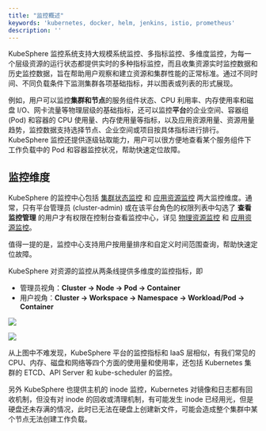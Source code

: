 ```yaml
---
title: "监控概述"
keywords: 'kubernetes, docker, helm, jenkins, istio, prometheus'
description: ''
---
```


KubeSphere 监控系统支持大规模系统监控、多指标监控、多维度监控，为每一个层级资源的运行状态都提供实时的多种指标监控，而且收集资源实时监控数据和历史监控数据，旨在帮助用户观察和建立资源和集群性能的正常标准。通过不同时间、不同负载条件下监测集群各项基础指标，并以图表或列表的形式展现。

例如，用户可以监控**集群和节点**的服务组件状态、CPU 利用率、内存使用率和磁盘 I/O、网卡流量等物理层级的基础指标，还可以监控**平台**的企业空间、容器组 (Pod) 和容器的 CPU 使用量、内存使用量等指标，以及应用资源用量、资源用量趋势，监控数据支持选择节点、企业空间或项目按具体指标进行排行。KubeSphere 监控还提供逐级钻取能力，用户可以很方便地查看某个服务组件下工作负载中的 Pod 和容器监控状况，帮助快速定位故障。


## 监控维度

KubeSphere 的监控中心包括 [集群状态监控](../cluster-resources) 和 [应用资源监控](../application-resources) 两大监控维度。通常，只有平台管理员 (cluster-admin) 或在该平台角色的权限列表中勾选了 **查看监控管理** 的用户才有权限在控制台查看监控中心，详见 [物理资源监控](../cluster-resources) 和 [应用资源监控](../application-resources)。

值得一提的是，监控中心支持用户按用量排序和自定义时间范围查询，帮助快速定位故障。

KubeSphere 对资源的监控从两条线提供多维度的监控指标，即
- 管理员视角：**Cluster -> Node -> Pod -> Container** 
- 用户视角：**Cluster -> Workspace -> Namespace -> Workload/Pod -> Container**

![](https://pek3b.qingstor.com/kubesphere-docs/png/20190702004824.png)

![](https://pek3b.qingstor.com/kubesphere-docs/png/20190702004904.png)

从上图中不难发现，KubeSphere 平台的监控指标和 IaaS 层相似，有我们常见的 CPU、内存、磁盘和网络等四个方面的使用量和使用率，还包括 Kubernetes 集群的 ETCD、API Server 和 kube-scheduler 的监控。

另外 KubeSphere 也提供主机的 inode 监控，Kubernetes 对镜像和日志都有回收机制，但没有对 inode 的回收或清理机制，有可能发生 inode 已经用光，但是硬盘还未存满的情况，此时已无法在硬盘上创建新文件，可能会造成整个集群中某个节点无法创建工作负载。
